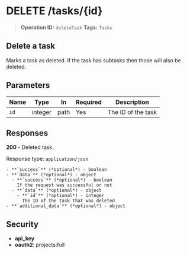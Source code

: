 # DELETE /tasks/{id}

> **Operation ID:** `deleteTask`
> **Tags:** `Tasks`

## Delete a task

Marks a task as deleted. If the task has subtasks then those will also be deleted.

## Parameters

| Name | Type | In | Required | Description |
|------|------|-------|----------|-------------|
| `id` | integer | path | Yes | The ID of the task |

## Responses

**200** - Deleted task.

Response type: `application/json`

```
- **`success`** (*optional*) - boolean
- **`data`** (*optional*) - object
  - **`success`** (*optional*) - boolean
    If the request was successful or not
  - **`data`** (*optional*) - object
    - **`id`** (*optional*) - integer
      The ID of the task that was deleted
- **`additional_data`** (*optional*) - object

```


## Security

- **api_key**
- **oauth2**: projects:full